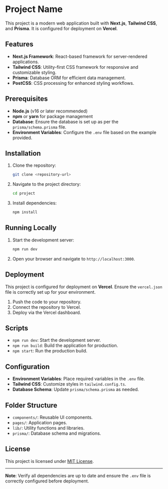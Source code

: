 
# Project Name

This project is a modern web application built with **Next.js**, **Tailwind CSS**, and **Prisma**. It is configured for deployment on **Vercel**.

## Features

- **Next.js Framework**: React-based framework for server-rendered applications.
- **Tailwind CSS**: Utility-first CSS framework for responsive and customizable styling.
- **Prisma**: Database ORM for efficient data management.
- **PostCSS**: CSS processing for enhanced styling workflows.

## Prerequisites

- **Node.js** (v16 or later recommended)
- **npm** or **yarn** for package management
- **Database**: Ensure the database is set up as per the `prisma/schema.prisma` file.
- **Environment Variables**: Configure the `.env` file based on the example provided.

## Installation

1. Clone the repository:
   ```bash
   git clone <repository-url>
   ```
2. Navigate to the project directory:
   ```bash
   cd project
   ```
3. Install dependencies:
   ```bash
   npm install
   ```

## Running Locally

1. Start the development server:
   ```bash
   npm run dev
   ```
2. Open your browser and navigate to `http://localhost:3000`.

## Deployment

This project is configured for deployment on **Vercel**. Ensure the `vercel.json` file is correctly set up for your environment.

1. Push the code to your repository.
2. Connect the repository to Vercel.
3. Deploy via the Vercel dashboard.

## Scripts

- `npm run dev`: Start the development server.
- `npm run build`: Build the application for production.
- `npm start`: Run the production build.

## Configuration

- **Environment Variables**: Place required variables in the `.env` file.
- **Tailwind CSS**: Customize styles in `tailwind.config.ts`.
- **Database Schema**: Update `prisma/schema.prisma` as needed.

## Folder Structure

- `components/`: Reusable UI components.
- `pages/`: Application pages.
- `lib/`: Utility functions and libraries.
- `prisma/`: Database schema and migrations.

## License

This project is licensed under [MIT License](LICENSE).

---

**Note**: Verify all dependencies are up to date and ensure the `.env` file is correctly configured before deployment.

